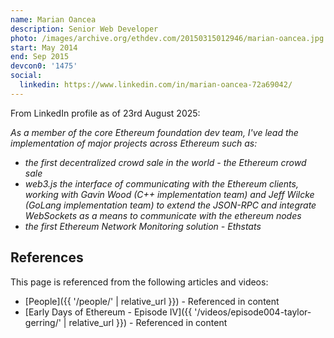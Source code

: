```yaml
---
name: Marian Oancea
description: Senior Web Developer
photo: /images/archive.org/ethdev.com/20150315012946/marian-oancea.jpg
start: May 2014
end: Sep 2015
devcon0: '1475'
social:
  linkedin: https://www.linkedin.com/in/marian-oancea-72a69042/
---
```


From LinkedIn profile as of 23rd August 2025:

*As a member of the core Ethereum foundation dev team, I've lead the implementation of major projects across Ethereum such as:*

- *the first decentralized crowd sale in the world - the Ethereum crowd sale*
- *web3.js the interface of communicating with the Ethereum clients, working with Gavin Wood (C++ implementation team) and Jeff Wilcke (GoLang implementation team) to extend the JSON-RPC and integrate WebSockets as a means to communicate with the ethereum nodes*
- *the first Ethereum Network Monitoring solution - Ethstats*


## References

This page is referenced from the following articles and videos:

- [People]({{ '/people/' | relative_url }}) - Referenced in content
- [Early Days of Ethereum - Episode IV]({{ '/videos/episode004-taylor-gerring/' | relative_url }}) - Referenced in content
